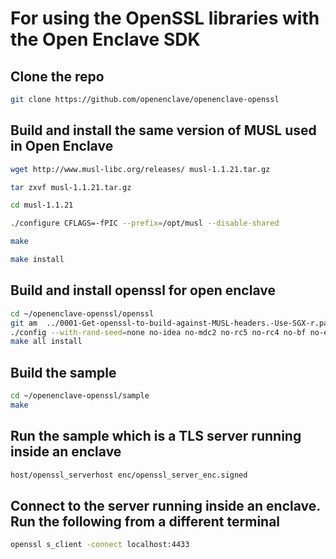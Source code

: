 # For using the OpenSSL libraries with the Open Enclave SDK
## Clone the repo
```bash
git clone https://github.com/openenclave/openenclave-openssl
```

## Build and install the same version of MUSL used in Open Enclave
```bash
wget http://www.musl-libc.org/releases/ musl-1.1.21.tar.gz

tar zxvf musl-1.1.21.tar.gz

cd musl-1.1.21

./configure CFLAGS=-fPIC --prefix=/opt/musl --disable-shared

make

make install
```
## Build and install openssl for open enclave

```bash
cd ~/openenclave-openssl/openssl
git am  ../0001-Get-openssl-to-build-against-MUSL-headers.-Use-SGX-r.patch
./config --with-rand-seed=none no-idea no-mdc2 no-rc5 no-rc4 no-bf no-ec2m no-camellia no-cast no-srp no-hw no-dso no-shared no-ssl3 no-md2 no-md4 no-afalgeng -D_FORTIFY_SOURCE=2 -DGETPID_IS_MEANINGLESS --prefix=/opt/oe-openssl CC=/opt/musl/bin/musl-gcc
make all install
```

## Build the sample
```bash
cd ~/openenclave-openssl/sample
make
```

## Run the sample which is a TLS server running inside an enclave
```bash
host/openssl_serverhost enc/openssl_server_enc.signed
```

## Connect to the server running inside an enclave. Run the following from a different terminal
```bash
openssl s_client -connect localhost:4433
```
